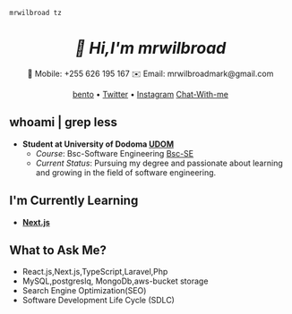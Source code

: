 ```mrwilbroad-tz
mrwilbroad tz
```
<h1 align="center">
  <i>👋 Hi,I'm mrwilbroad</i>
</h1>
<p align="center">
  📱 Mobile: +255 626 195 167
  ✉️ Email: mrwilbroadmark@gmail.com
</p>
<p align="center">
  <a target="_blank" href="https://bento.me/mrwilbroad">bento</a> •
  <a target="_blank" href="https://twitter.com/mrwilbroad">Twitter</a> •
  <a target="_blank"  href="https://www.instagram.com/mrwilbroad/">Instagram</a>
  <a target="_blank" href="https://wa.me/message/5WMX3BOXXAPZB1">Chat-With-me</a>
</p>

## whoami | grep less
- **Student at University of Dodoma [UDOM](https://www.udom.ac.tz/)**
  - *Course*: Bsc-Software Engineering [Bsc-SE](https://www.udom.ac.tz/programme/view?id=VDBSclBRPT0=)
  - *Current Status*: Pursuing my degree and passionate about learning and growing in the field of software engineering.

## I'm Currently Learning
- **[Next.js](https://nextjs.org/)**

## What to Ask Me?

- React.js,Next.js,TypeScript,Laravel,Php
- MySQL,postgreslq, MongoDb,aws-bucket storage
- Search Engine Optimization(SEO)
- Software Development Life Cycle (SDLC)
